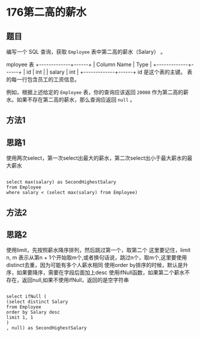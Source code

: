 176第二高的薪水
===

题目
---

编写一个 SQL 查询，获取 `Employee` 表中第二高的薪水（Salary） 。

mployee 表
+-------------+------+
| Column Name | Type |
+-------------+------+
| id          | int  |
| salary      | int  |
+-------------+------+
id 是这个表的主键。
表的每一行包含员工的工资信息。

例如，根据上述给定的 `Employee` 表，你的查询应该返回 `20000` 作为第二高的薪水。如果不存在第二高的薪水，那么查询应返回 `null` 。

方法1
---

思路1
---

使用两次select，第一次select出最大的薪水，第二次select出小于最大薪水的最大薪水

``` mysql

select max(salary) as SecondHighestSalary 
from Employee 
where salary < (select max(salary) from Employee)

```

方法2
---

思路2
----

使用limit，先按照薪水降序排列，然后跳过第一个，取第二个
这里要记住，limit n, m 表示从第n + 1个开始取m个,或者换句话说，跳过n个，取m个,这里要使用distinct去重，因为可能有多个人薪水相同
使用order by排序的时候，默认是升序，如果要降序，需要在字段后面加上desc
使用ifNull函数，如果第二个薪水不存在，返回null,如果不使用ifNull，返回的是空字符串

``` mysql

select ifNull (
(select distinct Salary
from Employee
order by Salary desc
limit 1, 1
)
, null) as SecondHighestSalary
```
